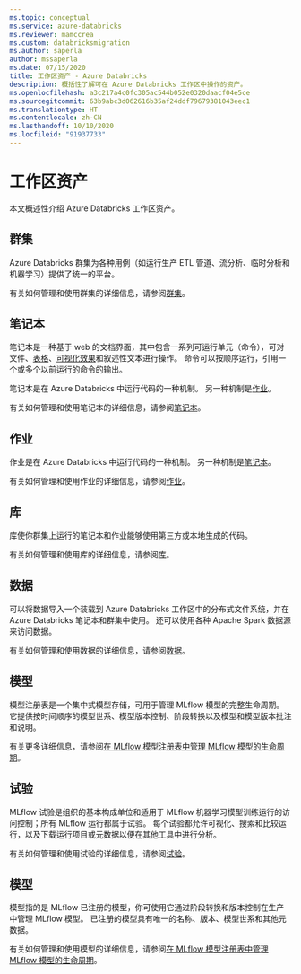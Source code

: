 ```yaml
---
ms.topic: conceptual
ms.service: azure-databricks
ms.reviewer: mamccrea
ms.custom: databricksmigration
ms.author: saperla
author: mssaperla
ms.date: 07/15/2020
title: 工作区资产 - Azure Databricks
description: 概括性了解可在 Azure Databricks 工作区中操作的资产。
ms.openlocfilehash: a3c217a4c0fc305ac544b052e0320daacf04e5ce
ms.sourcegitcommit: 63b9abc3d062616b35af24ddf79679381043eec1
ms.translationtype: HT
ms.contentlocale: zh-CN
ms.lasthandoff: 10/10/2020
ms.locfileid: "91937733"
---
```

# <a name="workspace-assets"></a>工作区资产

本文概述性介绍 Azure Databricks 工作区资产。

## <a name="clusters"></a><a id="clusters"> </a><a id="ws-clusters"> </a>群集

Azure Databricks 群集为各种用例（如运行生产 ETL 管道、流分析、临时分析和机器学习）提供了统一的平台。

有关如何管理和使用群集的详细信息，请参阅[群集](../clusters/index.md)。

## <a name="notebooks"></a><a id="notebooks"> </a><a id="ws-notebooks"> </a>笔记本

笔记本是一种基于 web 的文档界面，其中包含一系列可运行单元（命令），可对文件、[表格](../data/tables.md#tables)、[可视化效果](../notebooks/visualizations/index.md)和叙述性文本进行操作。 命令可以按顺序运行，引用一个或多个以前运行的命令的输出。

笔记本是在 Azure Databricks 中运行代码的一种机制。 另一种机制是[作业](../jobs.md)。

有关如何管理和使用笔记本的详细信息，请参阅[笔记本](../notebooks/index.md)。

## <a name="jobs"></a><a id="jobs"> </a><a id="ws-jobs"> </a>作业

作业是在 Azure Databricks 中运行代码的一种机制。 另一种机制是[笔记本](#ws-notebooks)。

有关如何管理和使用作业的详细信息，请参阅[作业](../jobs.md)。

## <a name="libraries"></a><a id="libraries"> </a><a id="ws-libraries"> </a>库

库使你群集上运行的笔记本和作业能够使用第三方或本地生成的代码。

有关如何管理和使用库的详细信息，请参阅[库](../libraries/index.md)。

## <a name="data"></a><a id="data"> </a><a id="ws-data"> </a>数据

可以将数据导入一个装载到 Azure Databricks 工作区中的分布式文件系统，并在 Azure Databricks 笔记本和群集中使用。 还可以使用各种 Apache Spark 数据源来访问数据。

有关如何管理和使用数据的详细信息，请参阅[数据](../data/index.md#data)。

## <a name="models"></a><a id="models"> </a><a id="ws-models"> </a>模型

模型注册表是一个集中式模型存储，可用于管理 MLflow 模型的完整生命周期。 它提供按时间顺序的模型世系、模型版本控制、阶段转换以及模型和模型版本批注和说明。

有关更多详细信息，请参阅[在 MLflow 模型注册表中管理 MLflow 模型的生命周期](../applications/mlflow/model-registry.md)。

## <a name="experiments"></a><a id="experiments"> </a><a id="ws-experiments"> </a>试验

MLflow 试验是组织的基本构成单位和适用于 MLflow 机器学习模型训练运行的访问控制；所有 MLflow 运行都属于试验。 每个试验都允许可视化、搜索和比较运行，以及下载运行项目或元数据以便在其他工具中进行分析。

有关如何管理和使用试验的详细信息，请参阅[试验](../applications/mlflow/tracking.md#mlflow-experiments)。

## <a name="models"></a>模型

模型指的是 MLflow 已注册的模型，你可使用它通过阶段转换和版本控制在生产中管理 MLflow 模型。 已注册的模型具有唯一的名称、版本、模型世系和其他元数据。

有关如何管理和使用模型的详细信息，请参阅[在 MLflow 模型注册表中管理 MLflow 模型的生命周期](../applications/mlflow/model-registry.md)。